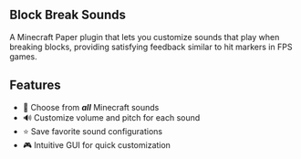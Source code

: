 ## Block Break Sounds

A Minecraft Paper plugin that lets you customize sounds that play when breaking blocks, providing satisfying feedback similar to hit markers in FPS games.

## Features
- 🎵 Choose from ***all*** Minecraft sounds
- 🔊 Customize volume and pitch for each sound
- ⭐ Save favorite sound configurations
- 🎮 Intuitive GUI for quick customization